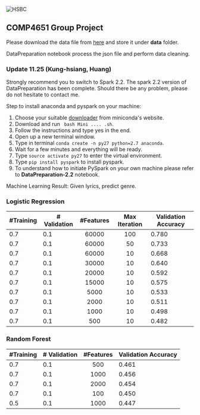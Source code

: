 ![HSBC](https://powerbicdn.azureedge.net/cvt-cb6808dc8de685c328422c7fa5b16138849e38f4d5e3833593c0cb10421925c3/pictures/shared/integrations/2x/spark-on-azure@2x.png)
## COMP4651 Group Project
Please download the data file from [here](https://drive.google.com/open?id=1VsH5yNKl2ZBcvAUEhE1RlCUISnkAjZPI) and store it under __data__ folder.

DataPreparation notebook process the json file and perform data cleaning.

### Update 11.25 (Kung-hsiang, Huang)
Strongly recommend you to switch to Spark 2.2. The spark 2.2 version of DataPreparation has been complete. Should there be any problem, please do not hesitate to contact me.

Step to install anaconda and pyspark on your machine:
1. Choose your suitable [downloader](https://conda.io/miniconda.html) from miniconda's website.
2. Download and run
``` bash Mini .... .sh```.
3. Follow the instructions and type yes in the end.
4. Open up a new terminal window.
5. Type in terminal ```conda create -n py27 python=2.7 anaconda```.
6. Wait for a few minutes and everything will be ready.
7. Type ```source activate py27``` to enter the virtual environment.
8. Type ```pip install pyspark``` to install pyspark.
9. To understand how to initiate PySpark on your own machine please refer to __DataPreparation-2.2__ notebook.


Machine Learning Result: Given lyrics, predict genre.
### Logistic Regression
|#Training | # Validation  | #Features     | Max Iteration      |Validation Accuracy  |
|----------| ------------- |:------:|:-------:| -----|
|   0.7    | 0.1      | 60000       |    100     | 0.780 |
|   0.7    | 0.1      | 60000       |    50     | 0.733 |
|   0.7    | 0.1      | 60000       |    10     | 0.668 |
|   0.7    | 0.1      | 30000       |    10     | 0.640 |
|   0.7    | 0.1      | 20000       |   10      | 0.592 |
|   0.7    | 0.1      | 15000       |   10      | 0.575 |
|   0.7    | 0.1      | 5000        |   10      | 0.533 |
|   0.7    | 0.1      | 2000        |   10      | 0.511 |
|   0.7    | 0.1      | 1000        |   10      | 0.498 |
|   0.7    | 0.1      | 500         |   10     | 0.482 |
### Random Forest
|#Training | # Validation  | #Features           |Validation Accuracy  |
|----------| ------------- |:-------------:| -----|
|   0.7    | 0.1      | 500    | 0.461 |
|   0.7    | 0.1       | 1000    | 0.456 |
|   0.7    | 0.1      | 2000    | 0.454 |
|   0.7    | 0.1      | 100    | 0.450 |
|   0.5    | 0.1      | 1000    | 0.447 |


